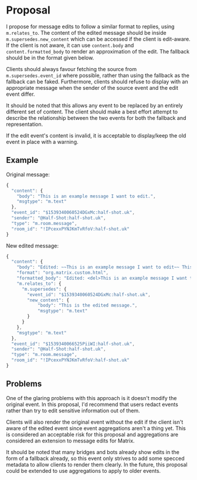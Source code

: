Proposal
========

I propose for message edits to follow a similar format to replies, using  `m.relates_to`. The content of the edited message should be inside
`m.supersedes.new_content` which can be accessed if the client is edit-aware. If the client is not aware, it can use `content.body` and
`content.formatted_body` to render an approximation of the edit. The fallback should be in the format given below.

Clients should always favour fetching the source from `m.supersedes.event_id` where possible, rather than using the fallback as the fallback can
be faked. Furthermore, clients should refuse to display with an appropriate message when the sender of the source event and the edit event differ.

It should be noted that this allows any event to be replaced by an entirely different set of content. The client should make a best effort attempt
to describe the relationship between the two events for both the fallback and representation.

If the edit event's content is invalid, it is acceptable to display/keep the old event in place with a warning.

Example
-------

Original message:
```javascript
{
  "content": {
    "body": "This is an example message I want to edit.",
    "msgtype": "m.text"
  },
  "event_id": "$1539340060524DGxMc:half-shot.uk",
  "sender": "@Half-Shot:half-shot.uk",
  "type": "m.room.message",
  "room_id": "!IPcexxPYNJKmTvRfoV:half-shot.uk"
}
```

New edited message:
```javascript
{
  "content": {
    "body": "Edited: ~~This is an example message I want to edit~~ This is the edited message",
    "format": "org.matrix.custom.html",
    "formatted_body": "Edited: <del>This is an example message I want to edit</del> This is the edited message",
    "m.relates_to": {
      "m.supersedes": {
        "event_id": "$1539340060524DGxMc:half-shot.uk",
        "new_content": {
            "body": "This is the edited message.",
            "msgtype": "m.text"
        }
      }
    },
    "msgtype": "m.text"
  },
  "event_id": "$1539340066525PiiWI:half-shot.uk",
  "sender": "@Half-Shot:half-shot.uk",
  "type": "m.room.message",
  "room_id": "!IPcexxPYNJKmTvRfoV:half-shot.uk"
}
```

Problems
--------

One of the glaring problems with this approach is it doesn't modify the original event. In this proposal, I'd recommend that users redact events rather than try to edit sensitive information out of them.

Clients will also render the original event without the edit if the client isn't aware of the edited event since event aggregations aren't a thing yet. This is considered an acceptable risk for this proposal and aggregations are considered an extension to message edits for Matrix.

It should be noted that many bridges and bots already show edits in the form of a fallback already, so this event only strives to add some specced metadata to allow clients to render them clearly. In the future, this proposal could be extended to use aggregations to apply to older events.

